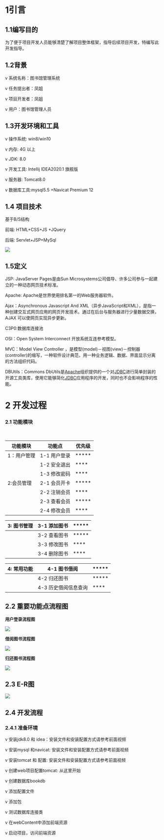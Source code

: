 # 1引言

## 1.1编写目的

为了便于项目开发人员能够清楚了解项目整体框架，指导后续项目开发，特编写此开发指导。

## 1.2背景

v  系统名称：图书馆管理系统

v  任务提出者：凤姐

v  项目开发者：凤姐

v  用户：图书馆管理人员

 

## 1.3开发环境和工具

v     操作系统: win8/win10 

v     内存: 4G 以上

v     JDK: 8.0

v     开发工具: Intellij IDEA2020.1 旗舰版

v     服务器:  Tomcat8.0

v     数据库工具:mysql5.5 +Navicat Premium 12  

## 1.4 项目技术

基于B/S结构  

前端: HTML+CSS+JS +JQuery  

后端: Servlet+JSP+MySql   

![](http://image.cbyyy.cn/img/1.jpg)      

## 1.5定义

JSP: JavaServer Pages是由Sun Microsystems公司倡导、许多公司参与一起建立的一种动态网页技术标准。

Apache: Apache是世界使用排名第一的Web服务器软件。

Ajax：Asynchronous Javascript And XML（异步JavaScript和XML），是指一种创建交互式网页应用的网页开发技术。通过在后台与服务器进行少量数据交换，AJAX 可以使网页实现异步更新。

C3P0:数据库连接池

OSI：Open System Interconnect 开放系统互连参考模型。

MVC：Model View Controller ，是模型(model)－视图(view)－控制器(controller)的缩写，一种软件设计典范，用一种业务逻辑、数据、界面显示分离的方法组织代码。

DBUtils：Commons DbUtils是[Apache](https://baike.baidu.com/item/Apache/8512995)组织提供的一个对[JDBC](https://baike.baidu.com/item/JDBC)进行简单封装的开源工具类库，使用它能够简化[JDBC](https://baike.baidu.com/item/JDBC)应用程序的开发，同时也不会影响程序的性能。

# 2  开发过程

### 2.1 功能模块 

​    

| 功能模块    | 功能点       | 优先级 |
| ----------- | ------------ | ------ |
| 1：用户管理 | 1-1 用户登录 | *****  |
|             | 1-2 安全退出 | ****   |
|             | 1-3 修改密码 | ****   |
| 2:会员管理  | 2-1 会员开卡 | *****  |
|             | 2-2 注销会员 | ****   |
|             | 2-3 查看会员 | *****  |
|             | 2-4 修改会员 | ****   |

 

| 3: 图书管理 | 3-1 添加图书 | ***** |
| ----------- | ------------ | ----- |
|             | 3-2 查看图书 | ***** |
|             | 3-3 修改图书 | ****  |
|             | 3-4 删除图书 | ****  |

 

| 4: 常用功能 | 4-1 图书借阅         | ***** |
| ----------- | -------------------- | ----- |
|             | 4-2 归还图书         | ***** |
|             | 4-3 历史借阅信息查询 | ****  |

 

## 2.2 重要功能点流程图

**用户登录流程图**

![](http://image.cbyyy.cn/img/2.png)



**借阅图书流程图**

![](http://image.cbyyy.cn/img/6.png)

**归还图书流程图**

![](http://image.cbyyy.cn/img/4.png)

 

## 2.3 E-R图

![](http://image.cbyyy.cn/img/5.png)

## 2.4 开发流程

### 2.4.1 准备环境

v  安装jdk8.0 和 idea：安装文件和安装配置方式请参考前面视频

v  安装mysql 和navicat: 安装文件和安装配置方式请参考前面视频

v  安装tomcat 和 配置: 安装文件和安装配置方式请参考前面视频

v  创建web项目配置tomcat: 从这里开始

v  创建数据库bookdb

v  添加配置文件

v  添加包

v  测试数据库连接类

v  在webContent中添加前端资源

v  启动项目，访问前端资源